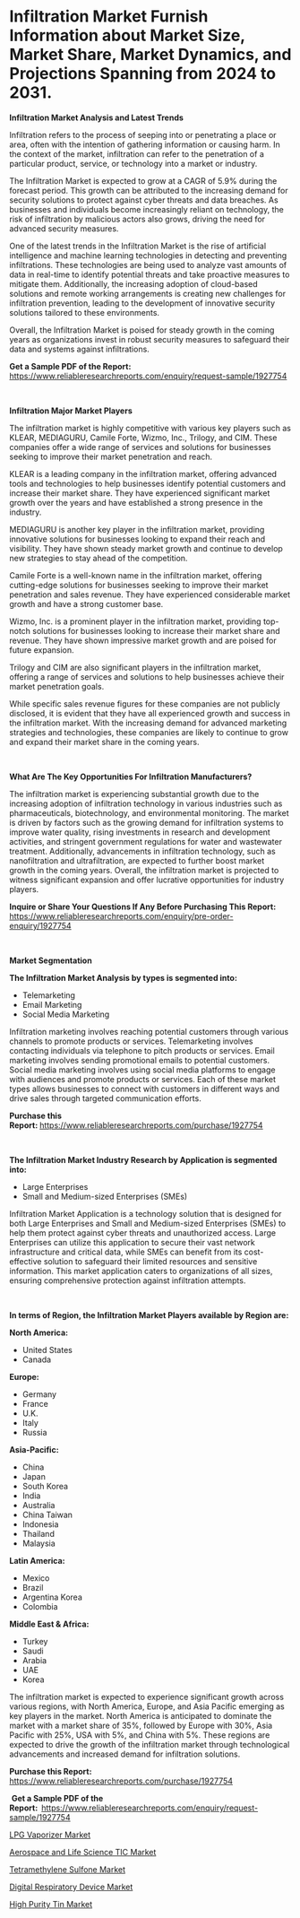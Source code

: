 <p><h1>Infiltration Market Furnish Information about Market Size, Market Share, Market Dynamics, and Projections Spanning from 2024 to 2031.</h1></p><p><strong>Infiltration Market Analysis and Latest Trends</strong></p>
<p><p>Infiltration refers to the process of seeping into or penetrating a place or area, often with the intention of gathering information or causing harm. In the context of the market, infiltration can refer to the penetration of a particular product, service, or technology into a market or industry.</p><p>The Infiltration Market is expected to grow at a CAGR of 5.9% during the forecast period. This growth can be attributed to the increasing demand for security solutions to protect against cyber threats and data breaches. As businesses and individuals become increasingly reliant on technology, the risk of infiltration by malicious actors also grows, driving the need for advanced security measures.</p><p>One of the latest trends in the Infiltration Market is the rise of artificial intelligence and machine learning technologies in detecting and preventing infiltrations. These technologies are being used to analyze vast amounts of data in real-time to identify potential threats and take proactive measures to mitigate them. Additionally, the increasing adoption of cloud-based solutions and remote working arrangements is creating new challenges for infiltration prevention, leading to the development of innovative security solutions tailored to these environments.</p><p>Overall, the Infiltration Market is poised for steady growth in the coming years as organizations invest in robust security measures to safeguard their data and systems against infiltrations.</p></p>
<p><strong>Get a Sample PDF of the Report:&nbsp;</strong> <a href="https://www.reliableresearchreports.com/enquiry/request-sample/1927754">https://www.reliableresearchreports.com/enquiry/request-sample/1927754</a></p>
<p>&nbsp;</p>
<p><strong>Infiltration Major Market Players</strong></p>
<p><p>The infiltration market is highly competitive with various key players such as KLEAR, MEDIAGURU, Camile Forte, Wizmo, Inc., Trilogy, and CIM. These companies offer a wide range of services and solutions for businesses seeking to improve their market penetration and reach.</p><p>KLEAR is a leading company in the infiltration market, offering advanced tools and technologies to help businesses identify potential customers and increase their market share. They have experienced significant market growth over the years and have established a strong presence in the industry.</p><p>MEDIAGURU is another key player in the infiltration market, providing innovative solutions for businesses looking to expand their reach and visibility. They have shown steady market growth and continue to develop new strategies to stay ahead of the competition.</p><p>Camile Forte is a well-known name in the infiltration market, offering cutting-edge solutions for businesses seeking to improve their market penetration and sales revenue. They have experienced considerable market growth and have a strong customer base.</p><p>Wizmo, Inc. is a prominent player in the infiltration market, providing top-notch solutions for businesses looking to increase their market share and revenue. They have shown impressive market growth and are poised for future expansion.</p><p>Trilogy and CIM are also significant players in the infiltration market, offering a range of services and solutions to help businesses achieve their market penetration goals.</p><p>While specific sales revenue figures for these companies are not publicly disclosed, it is evident that they have all experienced growth and success in the infiltration market. With the increasing demand for advanced marketing strategies and technologies, these companies are likely to continue to grow and expand their market share in the coming years.</p></p>
<p>&nbsp;</p>
<p><strong>What Are The Key Opportunities For Infiltration Manufacturers?</strong></p>
<p><p>The infiltration market is experiencing substantial growth due to the increasing adoption of infiltration technology in various industries such as pharmaceuticals, biotechnology, and environmental monitoring. The market is driven by factors such as the growing demand for infiltration systems to improve water quality, rising investments in research and development activities, and stringent government regulations for water and wastewater treatment. Additionally, advancements in infiltration technology, such as nanofiltration and ultrafiltration, are expected to further boost market growth in the coming years. Overall, the infiltration market is projected to witness significant expansion and offer lucrative opportunities for industry players.</p></p>
<p><strong>Inquire or Share Your Questions If Any Before Purchasing This Report:</strong> <a href="https://www.reliableresearchreports.com/enquiry/pre-order-enquiry/1927754">https://www.reliableresearchreports.com/enquiry/pre-order-enquiry/1927754</a></p>
<p>&nbsp;</p>
<p><strong>Market Segmentation</strong></p>
<p><strong>The Infiltration Market Analysis by types is segmented into:</strong></p>
<p><ul><li>Telemarketing</li><li>Email Marketing</li><li>Social Media Marketing</li></ul></p>
<p><p>Infiltration marketing involves reaching potential customers through various channels to promote products or services. Telemarketing involves contacting individuals via telephone to pitch products or services. Email marketing involves sending promotional emails to potential customers. Social media marketing involves using social media platforms to engage with audiences and promote products or services. Each of these market types allows businesses to connect with customers in different ways and drive sales through targeted communication efforts.</p></p>
<p><strong>Purchase this Report:&nbsp;</strong><a href="https://www.reliableresearchreports.com/purchase/1927754">https://www.reliableresearchreports.com/purchase/1927754</a></p>
<p>&nbsp;</p>
<p><strong>The Infiltration Market Industry Research by Application is segmented into:</strong></p>
<p><ul><li>Large Enterprises</li><li>Small and Medium-sized Enterprises (SMEs)</li></ul></p>
<p><p>Infiltration Market Application is a technology solution that is designed for both Large Enterprises and Small and Medium-sized Enterprises (SMEs) to help them protect against cyber threats and unauthorized access. Large Enterprises can utilize this application to secure their vast network infrastructure and critical data, while SMEs can benefit from its cost-effective solution to safeguard their limited resources and sensitive information. This market application caters to organizations of all sizes, ensuring comprehensive protection against infiltration attempts.</p></p>
<p>&nbsp;</p>
<p><strong>In terms of Region, the Infiltration Market Players available by Region are:</strong></p>
<p>
    <p> <strong> North America: </strong>
        <ul>
            <li>United States</li>
            <li>Canada</li>
        </ul>
        </p> 
    <p> <strong> Europe: </strong>
        <ul>
            <li>Germany</li>
            <li>France</li>
            <li>U.K.</li>
            <li>Italy</li>
            <li>Russia</li>
        </ul>
        </p> 
    <p> <strong> Asia-Pacific: </strong>
        <ul>
            <li>China</li>
            <li>Japan</li>
            <li>South Korea</li>
            <li>India</li>
            <li>Australia</li>
            <li>China Taiwan</li>
            <li>Indonesia</li>
            <li>Thailand</li>
            <li>Malaysia</li>
        </ul>
        </p> 
    <p> <strong> Latin America: </strong>
        <ul>
            <li>Mexico</li>
            <li>Brazil</li>
            <li>Argentina Korea</li>
            <li>Colombia</li>
        </ul>
        </p> 
    <p> <strong> Middle East & Africa: </strong>
        <ul>
            <li>Turkey</li>
            <li>Saudi</li>
            <li>Arabia</li>
            <li>UAE</li>
            <li>Korea</li>
        </ul>
    </p>
    </p>
<p><p>The infiltration market is expected to experience significant growth across various regions, with North America, Europe, and Asia Pacific emerging as key players in the market. North America is anticipated to dominate the market with a market share of 35%, followed by Europe with 30%, Asia Pacific with 25%, USA with 5%, and China with 5%. These regions are expected to drive the growth of the infiltration market through technological advancements and increased demand for infiltration solutions.</p></p>
<p><strong>Purchase this Report: </strong><a href="https://www.reliableresearchreports.com/purchase/1927754">https://www.reliableresearchreports.com/purchase/1927754</a></p>
<p>&nbsp;<strong>Get a Sample PDF of the Report:&nbsp;&nbsp;</strong><a href="https://www.reliableresearchreports.com/enquiry/request-sample/1927754">https://www.reliableresearchreports.com/enquiry/request-sample/1927754</a></p>
<p><strong></strong></p>
<p><p><a href="https://confirmed-shield-e13.notion.site/LPG-Vaporizer-Market-Size-Growth-and-Forecast-from-2024-2031-9584ac51de3941b0a9d23777a80a7d57">LPG Vaporizer Market</a></p><p><a href="https://sore-arch-6db.notion.site/Aerospace-and-Life-Science-TIC-Market-Analysis-Examines-its-Scope-on-Growth-Opportunities-and-Forec-258731eba21a494b8175c1b0d200eb05">Aerospace and Life Science TIC Market</a></p><p><a href="https://view.publitas.com/reportprime-1/tetramethylene-sulfone-market-research-report-provides-thorough-industry-overview-which-offers-an-in-depth-analysis-of-product-trends-and-new-market-divisions/">Tetramethylene Sulfone Market</a></p><p><a href="https://funky-papaya-cf4.notion.site/Digital-Respiratory-Device-Market-Size-2024-2031-Global-Industrial-Analysis-Key-Geographical-Regi-eea6a27e793e4ebea76d04331d98caec">Digital Respiratory Device Market</a></p><p><a href="https://view.publitas.com/reportprime-1/high-purity-tin-market-furnish-information-about-market-size-market-share-market-dynamics-and-projections-spanning-from-2024-to-2031/">High Purity Tin Market</a></p></p>